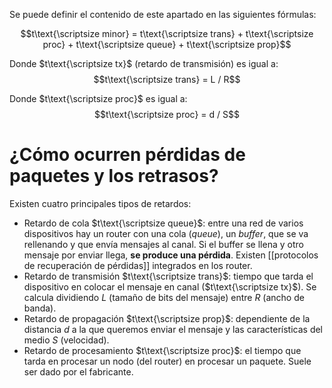 Se puede definir el contenido de este apartado en las siguientes fórmulas:

$$t\text{\scriptsize minor} = t\text{\scriptsize trans} + t\text{\scriptsize proc} + t\text{\scriptsize queue} + t\text{\scriptsize prop}$$

Donde $t\text{\scriptsize tx}$ (retardo de transmisión) es igual a:
$$t\text{\scriptsize trans} = L / R$$

Donde $t\text{\scriptsize proc}$ es igual a:
$$t\text{\scriptsize proc} = d / S$$

# ¿Cómo ocurren pérdidas de paquetes y los retrasos?

Existen cuatro principales tipos de retardos:
- Retardo de cola $t\text{\scriptsize queue}$: entre una red de varios dispositivos hay un router con una cola (*queue*), un *buffer*, que se va rellenando y que envía mensajes al canal. Si el buffer se llena y otro mensaje por enviar llega, **se produce una pérdida**. Existen [[protocolos de recuperación de pérdidas]] integrados en los router. 
- Retardo de transmisión $t\text{\scriptsize trans}$: tiempo que tarda el dispositivo en colocar el mensaje en canal ($t\text{\scriptsize tx}$). Se calcula dividiendo $L$ (tamaño de bits del mensaje) entre $R$ (ancho de banda).
- Retardo de propagación $t\text{\scriptsize prop}$: dependiente de la distancia $d$ a la que queremos enviar el mensaje y las características del medio $S$ (velocidad).
- Retardo de procesamiento $t\text{\scriptsize proc}$: el tiempo que tarda en procesar un nodo (del router) en procesar un paquete. Suele ser dado por el fabricante.


